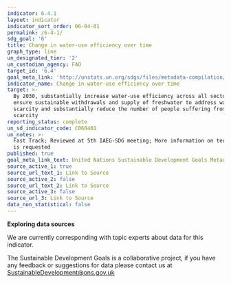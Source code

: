 ```yaml
---
indicator: 6.4.1
layout: indicator
indicator_sort_order: 06-04-01
permalink: /6-4-1/
sdg_goal: '6'
title: Change in water-use efficiency over time
graph_type: line
un_designated_tier: '2'
un_custodian_agency: FAO
target_id: '6.4'
goal_meta_link: 'http://unstats.un.org/sdgs/files/metadata-compilation/Metadata-Goal-6.pdf'
indicator_name: Change in water-use efficiency over time
target: >-
  By 2030, substantially increase water-use efficiency across all sectors and
  ensure sustainable withdrawals and supply of freshwater to address water
  scarcity and substantially reduce the number of people suffering from water
  scarcity
reporting_status: complete
un_sd_indicator_code: C060401
un_notes: >-
  Fast Track; Reviewed at 5th IAEG-SDG meeting; More information on terminology
  is requested
published: true
goal_meta_link_text: United Nations Sustainable Development Goals Metadata (pdf 428kB)
source_active_1: true
source_url_text_1: Link to Source
source_active_2: false
source_url_text_2: Link to Source
source_active_3: false
source_url_3: Link to Source
data_non_statistical: false
---
```

**Exploring data sources**             

We are currently corresponding with topic experts about data for this indicator. 

The Sustainable Development Goals is a collaborative project, if you have any feedback or suggestions for data please contact us at <SustainableDevelopment@ons.gov.uk>
